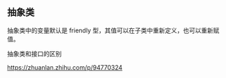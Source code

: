 ## 抽象类



抽象类中的变量默认是 friendly 型，其值可以在子类中重新定义，也可以重新赋值。





抽象类和接口的区别



https://zhuanlan.zhihu.com/p/94770324